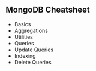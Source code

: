 ## MongoDB Cheatsheet

- Basics
- Aggregations
- Utilities
- Queries
- Update Queries
- Indexing
- Delete Queries
